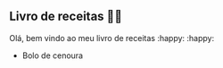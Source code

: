 ## Livro de receitas :woman_cook:

Olá, bem vindo ao meu livro de receitas  :happy: :happy:

- Bolo de cenoura

